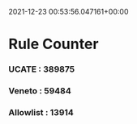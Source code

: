 2021-12-23 00:53:56.047161+00:00
# Rule Counter 
 ### UCATE : 389875

 ### Veneto : 59484

 ### Allowlist : 13914